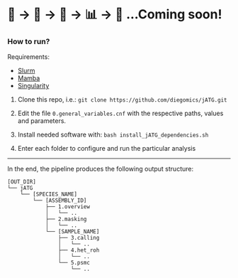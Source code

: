 # 🧬 → 🙏 → 🤖 → 📊 → 🥹 ...Coming soon!




### How to run?

Requirements:
* [Slurm](https://slurm.schedmd.com)
* [Mamba](https://mamba.readthedocs.io/en/latest/)
* [Singularity](https://sylabs.io/guides/3.0/user-guide/index.html)


1) Clone this repo, i.e.: `git clone https://github.com/diegomics/jATG.git`

2) Edit the file `0.general_variables.cnf` with the respective paths, values and parameters.

3) Install needed software with: `bash install_jATG_dependencies.sh`

4) Enter each folder to configure and run the particular analysis



---

In the end, the pipeline produces the following output structure:
```
[OUT_DIR]
└── jATG
    └── [SPECIES_NAME]
        └── [ASSEMBLY_ID]
            ├── 1.overview
            │   └── ..
            ├── 2.masking
            │   └── ..
            └── [SAMPLE_NAME]
                ├── 3.calling
                │   └── ..
                ├── 4.het_roh
                │   └── ..
                └── 5.psmc
                    └── ..

```
